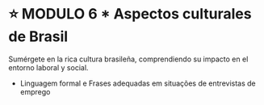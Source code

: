 # :star: MODULO 6 *   Aspectos culturales de Brasil

Sumérgete en la rica cultura brasileña, comprendiendo su impacto en el entorno laboral y social.

- Linguagem formal e Frases adequadas em situações de entrevistas de emprego

